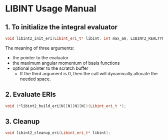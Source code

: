 # LIBINT Usage Manual

## 1. To initialize the integral evaluator

   ```c++
   void libint2_init_eri(Libint_eri_t* libint, int max_am, LIBINT2_REALTYPE* buf);
   ```

The meaning of three arguments:

* the pointer to the evaluator
* the maximum angular momentum of basis functions
* optional pointer to the scratch buffer
  * If the third argument is 0, then the call will dynamically allocate the needed space.


## 2. Evaluate ERIs

```c++
void (*libint2_build_eri[N][N][N][N])(Libint_eri_t *);
```

## 3. Cleanup

```c++
void libint2_cleanup_eri(Libint_eri_t* libint);
```

